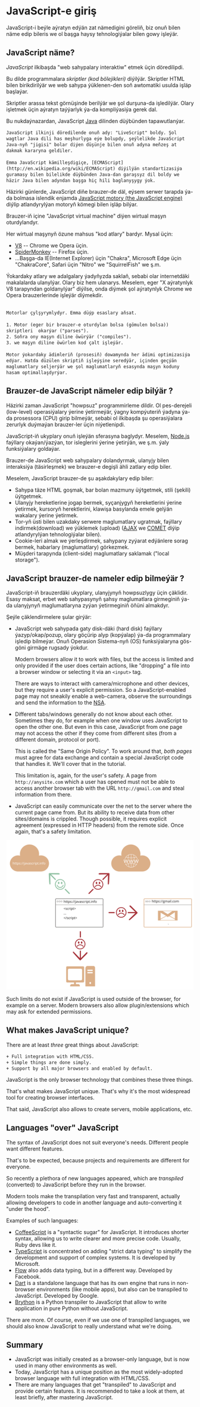 # JavaScript-e giriş

JavaScript-i beýle aýratyn edýän zat nämedigini göreliň, biz onuň bilen näme edip bileris we ol başga haysy tehnologiýalar bilen gowy işleýär.

## JavaScript näme?

*JavaScript* ilkibaşda  "web sahypalary interaktiw" etmek üçin döredilipdi.

Bu dilde programmalara *skriptler (kod bölejikleri)* diýilýär. Skriptler HTML bilen birikdirilýär we web sahypa ýüklenen-den soň awtomatiki usulda işläp başlaýar.

Skriptler arassa tekst görnüşinde berilýär we şol durşuna-da işledilýär. Olary işletmek üçin aýratyn taýýarlyk ýa-da kompliýasiýa gerek dal.

Bu nukdaýnazardan, JavaScript [Java](https://en.wikipedia.org/wiki/Java_(programming_language)) dilinden düýbünden tapawutlanýar.

```smart header="Why is it called <u>Java</u>Script?"
JavaScript ilkinji döredilende onuň ady: "LiveScript" boldy. Şol wagtlar Java dili has meşhurlyga eýe bolupdy, şeýlelikde JavaScript  Java-nyň "jigisi" bolar diýen düşünje bilen onuň adyna meňzeş at dakmak kararyna geldiler.

Emma JavaScript kämilleşdigiçe, [ECMAScript](http://en.wikipedia.org/wiki/ECMAScript) diýilýän standartizasiýa guramasy bilen bilelikde düýbünden Java-dan garaşsyz dil boldy we häzir Java bilen adyndan başga hiç hili baglanyşygy ýok.
```

Häzirki günlerde, JavaScript diňe brauzer-de däl, eýsem serwer tarapda ýa-da bolmasa islendik enjamda [ JavaScript motory (the JavaScript engine)](https://en.wikipedia.org/wiki/JavaScript_engine) diýlip atlandyrylýan motoryň kömegi bilen işläp bilýar.

Brauzer-iň içine  "JavaScript virtual machine" diýen wirtual maşyn oturdylandyr.

Her wirtual maşynyň özune mahsus "kod atlary" bardyr. Mysal üçin:

- [V8](https://en.wikipedia.org/wiki/V8_(JavaScript_engine)) --  Chrome we Opera üçin.
- [SpiderMonkey](https://en.wikipedia.org/wiki/SpiderMonkey) -- Firefox üçin.
- ...Başga-da  IE(Internet Explorer) üçin "Chakra",  Microsoft Edge üçin "ChakraCore",  Safari üçin "Nitro" we "SquirrelFish" we ş.m.

Ýokardaky atlary we adalgalary ýadyňyzda saklaň, sebabi olar internetdäki makalalarda ulanylýar. Olary biz hem ulanarys. Meselem, eger "X aýratynlyk V8 tarapyndan goldanylýar" diýilse, onda diýmek şol aýratynlyk Chrome we Opera brauzerlerinde işleýär diýmekdir.

```smart header="How do engines work?"

Motorlar çylşyrymlydyr. Emma düýp esaslary aňsat.

1. Motor (eger bir brauzer-e oturdylan bolsa (gömulen bolsa)) skriptleri  okarýar ("parses").
2. Soňra ony maşyn diline öwürýär ("compiles").
3. we maşyn diline öwürlen kod çalt işleýär.

Motor ýokardaky ädimleriň (prosesiň) dowamynda her ädimi optimizasiýa edýar. Hatda düzülen skriptiň işleýşine seredýär, içinden geçýän maglumatlary seljerýär we şol maglumatlaryň esasynda maşyn koduny hasam optimallaşdyrýar.
```

## Brauzer-de JavaScript nämeler edip bilýär ?

Häzirki zaman JavaScript "howpsuz" programmirleme dildir. Ol pes-derejeli (low-level) operasiýalary ýerine ýetirmeýär, ýagny kompýuteriň ýadyna ýa-da prosessora (CPU) girip bilmeýär, sebabi ol ilkibaşda şu operasiýalara zerurlyk duýmaýan brauzer-ler üçin niýetlenipdi.

JavaScript-iň ukyplary onuň işleýän sferasyna baglydyr. Meselem, [Node.js](https://wikipedia.org/wiki/Node.js) faýllary okaýan/ýazýan, tor isleglerini ýerine ýetirýän, we ş.m. ýaly funksiýalary goldaýar.

Brauzer-de JavaScript web sahypalary dolandyrmak, ulanyjy bilen interaksiýa (täsirleşmek) we brauzer-e degişli ähli zatlary edip biler.

Meselem, JavaScript brauzer-de şu aşakdakylary edip biler:

- Sahypa täze HTML goşmak, bar bolan mazmuny üýtgetmek, stili (şekili) üýtgetmek.
- Ulanyjy hereketlerine jogap bermek, syçanjygyň hereketlerini ýerine ýetirmek, kursoryň herektlerini, klawişa basylanda emele gelýän wakalary ýerine ýetirmek.
- Tor-yň üsti bilen uzakdaky serwere maglumatlary ugratmak, faýllary indirmek(download) we ýüklemek (upload)  ([AJAX](https://en.wikipedia.org/wiki/Ajax_(programming)) we [COMET](https://en.wikipedia.org/wiki/Comet_(programming)) diýip atlandyrylýan tehnologiýalar bilen).
- Cookie-leri almak we ýerleşdirmek, sahypany zyýarat edýänlere sorag bermek, habarlary (maglumatlary) görkezmek.
- Müşderi tarapynda (client-side) maglumatlary saklamak ("local storage").

## JavaScript brauzer-de nameler edip bilmeýär ?

JavaScript-iň brauzerdäki ukyplary, ulanyjynyň howpsuzlygy üçin çäklidir. Esasy maksat, erbet web sahypasynyň şahsy maglumatlara girmeginiň ýa-da ulanyjynyň maglumatlaryna zyýan ýetirmeginiň öňüni almakdyr.

Şeýle çäklendirmelere şular girýär:

- JavaScript web sahypada gaty disk-däki (hard disk) faýllary ýazyp/okap/pozup, olary göçürip alyp (kopýalap) ýa-da programmalary işledip bilmeýar. Onuň Operasion Sistema-nyň (OS) funksiýalaryna gös-göni girmäge rugsady ýokdur.

    Modern browsers allow it to work with files, but the access is limited and only provided if the user does certain actions, like "dropping" a file into a browser window or selecting it via an `<input>` tag.

    There are ways to interact with camera/microphone and other devices, but they require a user's explicit permission. So a JavaScript-enabled page may not sneakily enable a web-camera, observe the surroundings and send the information to the [NSA](https://en.wikipedia.org/wiki/National_Security_Agency).
- Different tabs/windows generally do not know about each other. Sometimes they do, for example when one window uses JavaScript to open the other one. But even in this case, JavaScript from one page may not access the other if they come from different sites (from a different domain, protocol or port).

    This is called the "Same Origin Policy". To work around that, *both pages* must agree for data exchange and contain a special JavaScript code that handles it. We'll cover that in the tutorial.

    This limitation is, again, for the user's safety. A page from `http://anysite.com` which a user has opened must not be able to access another browser tab with the URL `http://gmail.com` and steal information from there.
- JavaScript can easily communicate over the net to the server where the current page came from. But its ability to receive data from other sites/domains is crippled. Though possible, it requires explicit agreement (expressed in HTTP headers) from the remote side. Once again, that's a safety limitation.

![](limitations.svg)

Such limits do not exist if JavaScript is used outside of the browser, for example on a server. Modern browsers also allow plugin/extensions which may ask for extended permissions.

## What makes JavaScript unique?

There are at least *three* great things about JavaScript:

```compare
+ Full integration with HTML/CSS.
+ Simple things are done simply.
+ Support by all major browsers and enabled by default.
```
JavaScript is the only browser technology that combines these three things.

That's what makes JavaScript unique. That's why it's the most widespread tool for creating browser interfaces.

That said, JavaScript also allows to create servers, mobile applications, etc.

## Languages "over" JavaScript

The syntax of JavaScript does not suit everyone's needs. Different people want different features.

That's to be expected, because projects and requirements are different for everyone.

So recently a plethora of new languages appeared, which are *transpiled* (converted) to JavaScript before they run in the browser.

Modern tools make the transpilation very fast and transparent, actually allowing developers to code in another language and auto-converting it "under the hood".

Examples of such languages:

- [CoffeeScript](http://coffeescript.org/) is a "syntactic sugar" for JavaScript. It introduces shorter syntax, allowing us to write clearer and more precise code. Usually, Ruby devs like it.
- [TypeScript](http://www.typescriptlang.org/) is concentrated on adding "strict data typing" to simplify the development and support of complex systems. It is developed by Microsoft.
- [Flow](http://flow.org/) also adds data typing, but in a different way. Developed by Facebook.
- [Dart](https://www.dartlang.org/) is a standalone language that has its own engine that runs in non-browser environments (like mobile apps), but also can be transpiled to JavaScript. Developed by Google.
- [Brython](https://brython.info/) is a Python transpiler to JavaScript that allow to write application in pure Python without JavaScript.

There are more. Of course, even if we use one of transpiled languages, we should also know JavaScript to really understand what we're doing.

## Summary

- JavaScript was initially created as a browser-only language, but is now used in many other environments as well.
- Today, JavaScript has a unique position as the most widely-adopted browser language with full integration with HTML/CSS.
- There are many languages that get "transpiled" to JavaScript and provide certain features. It is recommended to take a look at them, at least briefly, after mastering JavaScript.
